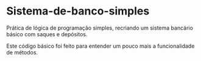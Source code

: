 # Sistema-de-banco-simples
Prática de lógica de programação simples, recriando um sistema bancário básico com saques e depósitos.

Este código básico foi feito para entender um pouco mais a funcionalidade de métodos.
